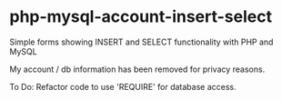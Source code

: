 # php-mysql-account-insert-select
 Simple forms showing INSERT and SELECT functionality with PHP and MySQL
 
 My account / db information has been removed for privacy reasons.

 To Do: Refactor code to use 'REQUIRE' for database access.
